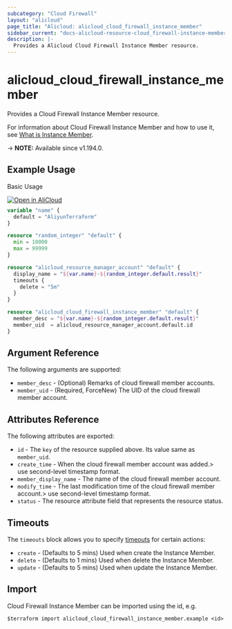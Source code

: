 ```yaml
---
subcategory: "Cloud Firewall"
layout: "alicloud"
page_title: "Alicloud: alicloud_cloud_firewall_instance_member"
sidebar_current: "docs-alicloud-resource-cloud_firewall-instance-member"
description: |-
  Provides a Alicloud Cloud Firewall Instance Member resource.
---
```


# alicloud_cloud_firewall_instance_member

Provides a Cloud Firewall Instance Member resource.

For information about Cloud Firewall Instance Member and how to use it, see [What is Instance Member](https://www.alibabacloud.com/help/en/cloud-firewall/cloudfirewall/developer-reference/api-cloudfw-2017-12-07-addinstancemembers).

-> **NOTE:** Available since v1.194.0.

## Example Usage

Basic Usage

<div style="display: block;margin-bottom: 40px;"><div class="oics-button" style="float: right;position: absolute;margin-bottom: 10px;">
  <a href="https://api.aliyun.com/terraform?resource=alicloud_cloud_firewall_instance_member&exampleId=3548ac26-5b3c-ab03-0909-25f42801a7ce7bd210cb&activeTab=example&spm=docs.r.cloud_firewall_instance_member.0.3548ac265b&intl_lang=EN_US" target="_blank">
    <img alt="Open in AliCloud" src="https://img.alicdn.com/imgextra/i1/O1CN01hjjqXv1uYUlY56FyX_!!6000000006049-55-tps-254-36.svg" style="max-height: 44px; max-width: 100%;">
  </a>
</div></div>

```terraform
variable "name" {
  default = "AliyunTerraform"
}

resource "random_integer" "default" {
  min = 10000
  max = 99999
}

resource "alicloud_resource_manager_account" "default" {
  display_name = "${var.name}-${random_integer.default.result}"
  timeouts {
    delete = "5m"
  }
}

resource "alicloud_cloud_firewall_instance_member" "default" {
  member_desc = "${var.name}-${random_integer.default.result}"
  member_uid  = alicloud_resource_manager_account.default.id
}
```

## Argument Reference

The following arguments are supported:
* `member_desc` - (Optional) Remarks of cloud firewall member accounts.
* `member_uid` - (Required, ForceNew) The UID of the cloud firewall member account.

## Attributes Reference

The following attributes are exported:
* `id` - The `key` of the resource supplied above. Its value same as `member_uid`.
* `create_time` - When the cloud firewall member account was added.> use second-level timestamp format.
* `member_display_name` - The name of the cloud firewall member account.
* `modify_time` - The last modification time of the cloud firewall member account.> use second-level timestamp format.
* `status` - The resource attribute field that represents the resource status.

## Timeouts

The `timeouts` block allows you to specify [timeouts](https://www.terraform.io/docs/configuration-0-11/resources.html#timeouts) for certain actions:
* `create` - (Defaults to 5 mins) Used when create the Instance Member.
* `delete` - (Defaults to 1 mins) Used when delete the Instance Member.
* `update` - (Defaults to 5 mins) Used when update the Instance Member.

## Import

Cloud Firewall Instance Member can be imported using the id, e.g.

```shell
$terraform import alicloud_cloud_firewall_instance_member.example <id>
```
